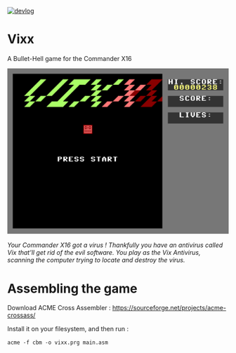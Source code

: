 [![devlog](https://img.shields.io/badge/-devlog-informational)](https://www.commanderx16.com/forum/index.php?/topic/974-devlog-vixx-bullet-hell-game/)

# Vixx

A Bullet-Hell game for the Commander X16

![title screen](.images/vixx_title.png)

*Your Commander X16 got a virus ! Thankfully you have an antivirus called Vix that'll get rid of the evil software.
You play as the Vix Antivirus, scanning the computer trying to locate and destroy the virus.*

# Assembling the game

Download ACME Cross Assembler : https://sourceforge.net/projects/acme-crossass/

Install it on your filesystem, and then run :

```shell
acme -f cbm -o vixx.prg main.asm
```
